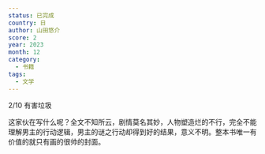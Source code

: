 ```yaml
---
status: 已完成
country: 日
author: 山田悠介
score: 2
year: 2023
month: 12
category:
  - 书籍
tags:
  - 文学
---
```

2/10 有害垃圾

这家伙在写什么呢？全文不知所云，剧情莫名其妙，人物塑造烂的不行，完全不能理解男主的行动逻辑，男主的谜之行动却得到好的结果，意义不明。整本书唯一有价值的就只有画的很帅的封面。
